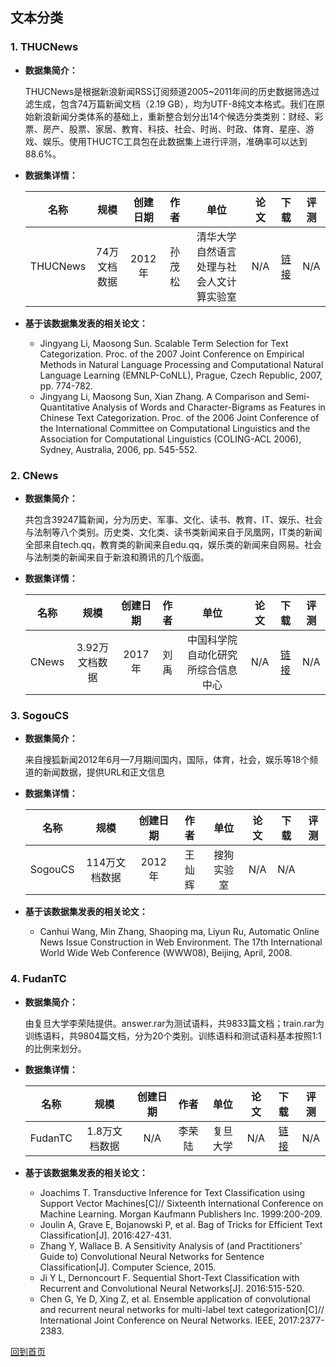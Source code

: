 ## 文本分类

### 1. THUCNews
- <strong>数据集简介：</strong>

    THUCNews是根据新浪新闻RSS订阅频道2005~2011年间的历史数据筛选过滤生成，包含74万篇新闻文档（2.19 GB），均为UTF-8纯文本格式。我们在原始新浪新闻分类体系的基础上，重新整合划分出14个候选分类类别：财经、彩票、房产、股票、家居、教育、科技、社会、时尚、时政、体育、星座、游戏、娱乐。使用THUCTC工具包在此数据集上进行评测，准确率可以达到88.6%。

- <strong>数据集详情：</strong>

    |  名称 | 规模 | 创建日期 | 作者 | 单位 | 论文 |下 载 | 评测 |
    | :---: | :---:| :---: | :---: | :---: | :---: | :---: | :---: |
    | THUCNews | 74万文档数据 | 2012年 | 孙茂松 | 清华大学自然语言处理与社会人文计算实验室 | N/A| [链接](http://thuctc.thunlp.org/#%E4%B8%AD%E6%96%87%E6%96%87%E6%9C%AC%E5%88%86%E7%B1%BB%E6%95%B0%E6%8D%AE%E9%9B%86THUCNews)| N/A |

- <strong>基于该数据集发表的相关论文：</strong>
    - Jingyang Li, Maosong Sun. Scalable Term Selection for Text Categorization. Proc. of the 2007 Joint Conference on Empirical Methods in Natural Language Processing and Computational Natural Language Learning (EMNLP-CoNLL), Prague, Czech Republic, 2007, pp. 774-782.
    - Jingyang Li, Maosong Sun, Xian Zhang. A Comparison and Semi-Quantitative Analysis of Words and Character-Bigrams as Features in Chinese Text Categorization. Proc. of the 2006 Joint Conference of the International Committee on Computational Linguistics and the Association for Computational Linguistics (COLING-ACL 2006), Sydney, Australia, 2006, pp. 545-552.
    

### 2. CNews
- <strong>数据集简介：</strong>

   共包含39247篇新闻，分为历史、军事、文化、读书、教育、IT、娱乐、社会与法制等八个类别。历史类、文化类、读书类新闻来自于凤凰网，IT类的新闻全部来自tech.qq，教育类的新闻来自edu.qq，娱乐类的新闻来自网易。社会与法制类的新闻来自于新浪和腾讯的几个版面。
    
- <strong>数据集详情：</strong>

    |  名称 | 规模 | 创建日期 | 作者 | 单位 | 论文 | 下载 | 评测 |
    | :---: | :---:| :---: | :---: | :---: | :---: | :---: | :---: |
    | CNews | 3.92万文档数据 | 2017年 | 刘禹 | 中国科学院自动化研究所综合信息中心 | N/A | [链接](http://www.nlpir.org/wordpress/2017/11/05/%e4%b8%ad%e6%96%87%e6%96%b0%e9%97%bb%e5%88%86%e7%b1%bb%e8%af%ad%e6%96%99%e5%ba%93/)| N/A|

### 3. SogouCS
- <strong>数据集简介：</strong>

    来自搜狐新闻2012年6月—7月期间国内，国际，体育，社会，娱乐等18个频道的新闻数据，提供URL和正文信息

- <strong>数据集详情：</strong>

    |  名称 | 规模 | 创建日期 | 作者 | 单位 | 论文 |下载 | 评测 |
    | :---: | :---:| :---: | :---: | :---: | :---: | :---: | :---: |
    | SogouCS | 114万文档数据 | 2012年 | 王灿辉 | 搜狗实验室 | N/A | N/A |

- <strong>基于该数据集发表的相关论文：</strong>
    - Canhui Wang, Min Zhang, Shaoping ma, Liyun Ru, Automatic Online News Issue Construction in Web Environment. The 17th International World Wide Web Conference (WWW08), Beijing, April, 2008.

### 4. FudanTC
- <strong>数据集简介：</strong>

    由复旦大学李荣陆提供。answer.rar为测试语料，共9833篇文档；train.rar为训练语料，共9804篇文档，分为20个类别。训练语料和测试语料基本按照1:1的比例来划分。

- <strong>数据集详情：</strong>

    |  名称 | 规模 | 创建日期 | 作者 | 单位 | 论文 |下载 | 评测 |
    | :---: | :---:| :---: | :---: | :---: | :---: | :---: | :---: |
    | FudanTC | 1.8万文档数据 | N/A | 李荣陆 | 复旦大学 | N/A |[链接](https://www.kesci.com/home/dataset/5d3a9c86cf76a600360edd04/document)| N/A |

- <strong>基于该数据集发表的相关论文：</strong>
    - Joachims T. Transductive Inference for Text Classification using Support Vector Machines[C]// Sixteenth International Conference on Machine Learning. Morgan Kaufmann Publishers Inc. 1999:200-209.
    - Joulin A, Grave E, Bojanowski P, et al. Bag of Tricks for Efficient Text Classification[J]. 2016:427-431.
    - Zhang Y, Wallace B. A Sensitivity Analysis of (and Practitioners’ Guide to) Convolutional Neural Networks for Sentence Classification[J]. Computer Science, 2015.
    - Ji Y L, Dernoncourt F. Sequential Short-Text Classification with Recurrent and Convolutional Neural Networks[J]. 2016:515-520.
    - Chen G, Ye D, Xing Z, et al. Ensemble application of convolutional and recurrent neural networks for multi-label text categorization[C]// International Joint Conference on Neural Networks. IEEE, 2017:2377-2383.

[回到首页](/dataset.html)
